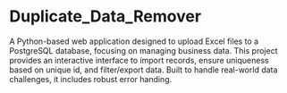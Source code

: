 # Duplicate_Data_Remover
A Python-based web application designed to upload Excel files to a PostgreSQL database, focusing on managing business data. This project provides an interactive interface to import records, ensure uniqueness based on unique id, and filter/export data. Built to handle real-world data challenges, it includes robust error handing.
